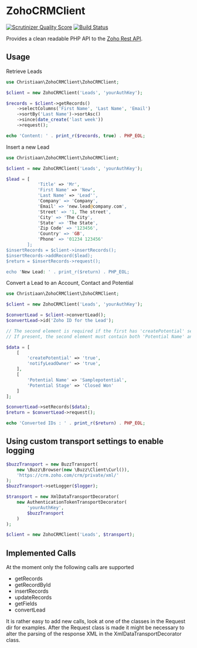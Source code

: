 # ZohoCRMClient
[![Scrutinizer Quality Score](https://scrutinizer-ci.com/g/christiaan/zohocrmclient/badges/quality-score.png?s=67d109ea323c9024fb43ff1c8a23a5b4c676dbce)](https://scrutinizer-ci.com/g/christiaan/zohocrmclient/)
[![Build Status](https://travis-ci.org/christiaan/zohocrmclient.png)](https://travis-ci.org/christiaan/zohocrmclient)

Provides a clean readable PHP API to the [Zoho Rest API](https://www.zoho.com/crm/help/api/).

## Usage
Retrieve Leads

```php
use Christiaan\ZohoCRMClient\ZohoCRMClient;

$client = new ZohoCRMClient('Leads', 'yourAuthKey');

$records = $client->getRecords()
    ->selectColumns('First Name', 'Last Name', 'Email')
    ->sortBy('Last Name')->sortAsc()
    ->since(date_create('last week'))
    ->request();

echo 'Content: ' . print_r($records, true) . PHP_EOL;

```

Insert a new Lead

```php
use Christiaan\ZohoCRMClient\ZohoCRMClient;

$client = new ZohoCRMClient('Leads', 'yourAuthKey');

$lead = [
            'Title' => 'Mr',
            'First Name' => 'New',
            'Last Name' => 'Lead'',
            'Company' => 'Company',
            'Email' => 'new.lead@company.com',
            'Street' => '1, The street',
            'City' => 'The City',
            'State' => 'The State',
            'Zip Code' => '123456',
            'Country' => 'GB',
            'Phone' => '01234 123456'
        ];
$insertRecords = $client->insertRecords();
$insertRecords->addRecord($lead);
$return = $insertRecords->request();

echo 'New Lead: ' . print_r($return) . PHP_EOL; 

```

Convert a Lead to an Account, Contact and Potential

```php
use Christiaan\ZohoCRMClient\ZohoCRMClient;

$client = new ZohoCRMClient('Leads', 'yourAuthKey');

$convertLead = $client->convertLead();
$convertLead->id('Zoho ID for the Lead');

// The second element is required if the first has 'createPotential' set to true.
// If present, the second element must contain both 'Potential Name' and 'Potential Stage' elements.

$data = [
    [
        'createPotential' => 'true',
        'notifyLeadOwner' => 'true',
    ],
    [
        'Potential Name' => 'Samplepotential',
        'Potential Stage' => 'Closed Won'
    ]
];

$convertLead->setRecords($data);
$return = $convertLead->request();

echo 'Converted IDs : ' . print_r($return) . PHP_EOL;

```
## Using custom transport settings to enable logging
```php
$buzzTransport = new BuzzTransport(
    new \Buzz\Browser(new \Buzz\Client\Curl()),
    'https://crm.zoho.com/crm/private/xml/'
);
$buzzTransport->setLogger($logger);

$transport = new XmlDataTransportDecorator(
    new AuthenticationTokenTransportDecorator(
        'yourAuthKey',
        $buzzTransport
    )
);

$client = new ZohoCRMClient('Leads', $transport);
```

## Implemented Calls
At the moment only the following calls are supported
- getRecords
- getRecordById
- insertRecords
- updateRecords
- getFields
- convertLead

It is rather easy to add new calls, look at one of the classes in the Request dir for examples.
After the Request class is made it might be necessary to alter the parsing of the response XML in the XmlDataTransportDecorator class.